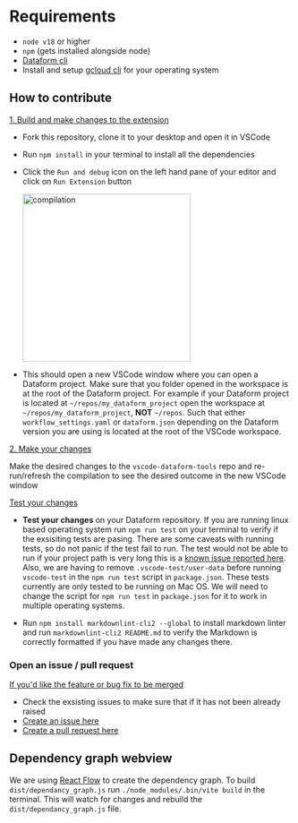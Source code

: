 
# Requirements

* `node v18` or higher
* `npm` (gets installed alongside node)
* [Dataform cli](https://cloud.google.com/dataform/docs/use-dataform-cli)
* Install and setup [gcloud cli](https://cloud.google.com/sdk/docs/install) for your operating system

## How to contribute

[1. Build and make changes to the extension]()

* Fork this repository, clone it to your desktop and open it in VSCode
* Run `npm install` in your terminal to install all the dependencies
* Click the `Run and debug` icon on the left hand pane of your editor and click on `Run Extension` button

    <img src="media/images/dataform_tools_run_and_debug.png" alt="compilation" width="300">

* This should open a new VSCode window where you can open a Dataform project. Make sure that you folder opened in the workspace is at the root of the Dataform project. For example if your Dataform project is located at `~/repos/my_dataform_project` open the workspace at `~/repos/my_dataform_project`, **NOT** `~/repos`. Such that either `workflow_settings.yaml` or `dataform.json` depending on the Dataform version you are using is located at the root of the VSCode workspace.

[2. Make your changes]()

Make the desired changes to the `vscode-dataform-tools` repo and re-run/refresh the compilation to see the desired outcome in the new VSCode window

[Test your changes]()

* **Test your changes** on your Dataform repository. If you are running linux based operating system run `npm run test` on your terminal to verify if the exsisiting tests are pasing. There are some caveats with running tests, so do not panic if the test fail to run. The test would not be able to run if your project path is very long this is a [known issue reported here](https://github.com/microsoft/vscode-test/issues/232). Also, we are having to remove `.vscode-test/user-data` before running `vscode-test` in the `npm run test` script in `package.json`. These tests currently are only tested to be running on Mac OS. We will need to change the script for `npm run test` in `package.json` for it to work in multiple operating systems.

* Run `npm install markdownlint-cli2 --global` to install markdown linter and run `markdownlint-cli2 README.md` to verify the Markdown is correctly formatted if you have made any changes there.

### Open an issue / pull request

[If you'd like the feature or bug fix to be merged]()

* Check the exsisting issues to make sure that if it has not been already raised
* [Create an issue here](https://github.com/ashish10alex/vscode-dataform-tools/issues)
* [Create a pull request here](https://github.com/ashish10alex/vscode-dataform-tools/pulls)

## Dependency graph webview

We are using [React Flow](https://reactflow.dev/) to create the dependency graph.  To build `dist/dependancy_graph.js` run `./node_modules/.bin/vite build` in the terminal. This will watch for changes and rebuild the `dist/dependancy_graph.js` file.
